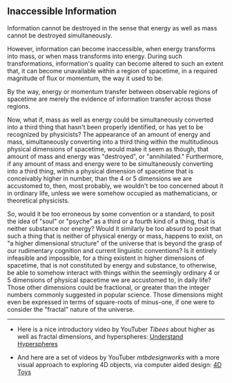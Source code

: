 ## Inaccessible Information

Information cannot be destroyed in the sense that energy as well as mass cannot be destroyed simultaneously. 

However, information can become inaccessible, when energy transforms into mass, or when mass transforms into energy. During such transformations, information's quality can become altered to such an extent that, it can become unavailable within a region of spacetime, in a required magnitude of flux or momentum, the way it used to be. 

By the way, energy or momentum transfer between observable regions of spacetime are merely the evidence of information transfer across those regions. 

Now, what if, mass as well as energy could be simultaneously converted into a third thing that hasn't been properly identified, or has yet to be recognized by physicists? The appearance of an amount of energy and mass, simultaneously converting into a third thing within the multitudinous physical dimensions of spacetime, would make it seem as though, that amount of mass and energy was "destroyed", or "annihilated." Furthermore, if any amount of mass and energy were to be simultaneously converting into a third thing, within a physical dimension of spacetime that is conceivably higher in number, than the 4 or 5 dimensions we are accustomed to, then, most probably, we wouldn't be too concerned about it in ordinary life, unless we were somehow occupied as mathematicians, or theoretical physicists. 

So, would it be too erroneous by some convention or a standard, to posit the idea of "soul" or "psyche" as a third or a fourth kind of a thing, that is neither substance nor energy? Would it similarly be too absurd to posit that such a thing that is neither of physical energy or mass, happens to exist, on "a higher dimensional structure" of the universe that is beyond the grasp of our rudimentary cognition and current linguistic conventions? Is it entirely infeasible and impossible, for a thing existent in higher dimensions of spacetime, that is not constituted by energy and substance, to otherwise, be able to somehow interact with things within the seemingly ordinary 4 or 5 dimensions of physical spacetime we are accustomed to, in daily life? Those other dimensions could be fractional, or greater than the integer numbers commonly suggested in popular science. Those dimensions might even be expressed in terms of square-roots of minus-one, if one were to consider the "fractal" nature of the universe. 

---

- Here is a nice introductory video by YouTuber *Tibees* about higher as well as fractal dimensions, and hyperspheres: [Understand Hyperspheres](https://www.youtube.com/watch?v=LA4RRdfvXIo) 

- And here are a set of videos by YouTuber *mtbdesignworks* with a more visual approach to exploring 4D objects, via computer aided design: [4D Toys](https://www.youtube.com/@mtbdesignworks/videos)